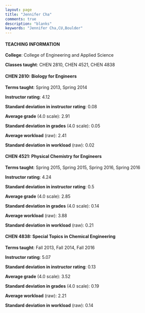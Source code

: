 ```yaml
---
layout: page
title: "Jennifer Cha" 
comments: true
description: "blanks"
keywords: "Jennifer Cha,CU,Boulder"
---
```

<head>
<script src="https://ajax.googleapis.com/ajax/libs/jquery/2.1.3/jquery.min.js"></script>
<script src="https://dl.dropboxusercontent.com/s/pc42nxpaw1ea4o9/highcharts.js?dl=0"></script>
<!-- <script src="../assets/js/highcharts.js"></script> -->
<style type="text/css">@font-face {
	font-family: "Bebas Neue";
	src: url(https://www.filehosting.org/file/details/544349/BebasNeue Regular.otf) format("opentype");
	}
	h1.Bebas { 
		font-family: "Bebas Neue", Verdana, Tahoma;
	}
</style>
</head>
	   
#### TEACHING INFORMATION

**College**: College of Engineering and Applied Science

**Classes taught**: CHEN 2810, CHEN 4521, CHEN 4838

#### CHEN 2810: Biology for Engineers

**Terms taught**: Spring 2013, Spring 2014

**Instructor rating**: 4.12

**Standard deviation in instructor rating**: 0.08

**Average grade** (4.0 scale): 2.91

**Standard deviation in grades** (4.0 scale): 0.05

**Average workload** (raw): 2.41

**Standard deviation in workload** (raw): 0.02

#### CHEN 4521: Physical Chemistry for Engineers

**Terms taught**: Spring 2015, Spring 2015, Spring 2016, Spring 2016

**Instructor rating**: 4.24

**Standard deviation in instructor rating**: 0.5

**Average grade** (4.0 scale): 2.85

**Standard deviation in grades** (4.0 scale): 0.14

**Average workload** (raw): 3.88

**Standard deviation in workload** (raw): 0.21

#### CHEN 4838: Special Topics in Chemical Engineering

**Terms taught**: Fall 2013, Fall 2014, Fall 2016

**Instructor rating**: 5.07

**Standard deviation in instructor rating**: 0.13

**Average grade** (4.0 scale): 3.52

**Standard deviation in grades** (4.0 scale): 0.19

**Average workload** (raw): 2.21

**Standard deviation in workload** (raw): 0.14

